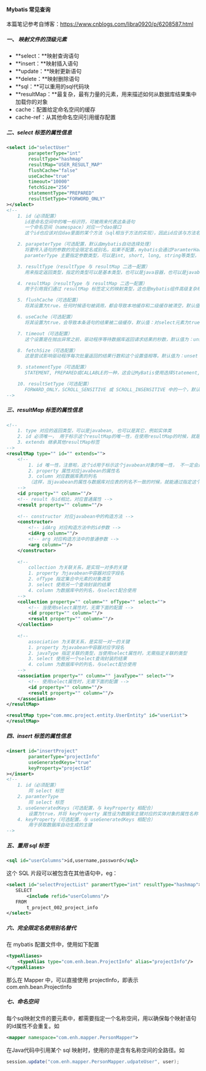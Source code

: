 #### Mybatis 常见查询

本篇笔记参考自博客：https://www.cnblogs.com/libra0920/p/6208587.html

##### 一、 映射文件的顶级元素

* **select：**映射查询语句
* **insert：**映射插入语句
* **update：**映射更新语句
* **delete：**映射删除语句
* **sql：**可以重用的sql代码块
* **resultMap：**最复杂，最有力量的元素，用来描述如何从数据库结果集中加载你的对象
* cache：配置给定命名空间的缓存
* cache-ref：从其他命名空间引用缓存配置

##### 二、select 标签的属性信息

````xml
<select id="selectUser" 
        parapeterType="int" 
        resultType="hashmap" 
        resultMap="USER_RESULT_MAP" 
        flushCache="false" 
        useCache="true" 
        timeout="10000" 
        fetchSize="256" 
        statementType="PREPARED" 
        resultSetType="FORWORD_ONLY"
></select>
<!-- 
	1. id（必须配置）
　　　　id是命名空间中的唯一标识符，可被用来代表这条语句
　　　　一个命名空间（namespace）对应一个dao接口
　　　　这个id也应该对应dao里面的某个方法（sql相当于方法的实现），因此id应该与方法名一致

	2. parapeterType（可选配置，默认由mybatis自动选择处理）
　　　　将要传入语句的参数的完全限定名或别名，如果不配置，mybatis会通过ParamterHandler根据参数类型默认选择合适的typeHandler进行处理
　　　　paramterType 主要指定参数类型，可以是int, short, long, string等类型，也可以是复杂类型（如对象）

	3. resultType（resultType 与 resultMap 二选一配置）
　　　　用来指定返回类型，指定的类型可以是基本类型，也可以是java容器，也可以是javabean

	4. resultMap（resultType 与 resultMap 二选一配置）
　　　　用于引用我们通过 resultMap 标签定义的映射类型，这也是mybatis组件高级复杂映射的关键

	5. flushCache（可选配置）
　　　　将其设置为true，任何时候语句被调用，都会导致本地缓存和二级缓存被清空，默认值：false

	6. useCache（可选配置）
　　　　将其设置为true，会导致本条语句的结果被二级缓存，默认值：对select元素为true

	7. timeout（可选配置）
　　　　这个设置是在抛出异常之前，驱动程序等待数据库返回请求结果的秒数，默认值为：unset（依赖驱动）

	8. fetchSize（可选配置）
　　　　这是尝试影响驱动程序每次批量返回的结果行数和这个设置值相等。默认值为：unset（依赖驱动）

	9. statementType（可选配置）
　　　　STATEMENT, PREPARED或CALLABLE的一种，这会让MyBatis使用选择Statement, PrearedStatement或CallableStatement，默认值：PREPARED

	10. resultSetType（可选配置）
　　　　FORWARD_ONLY，SCROLL_SENSITIVE 或 SCROLL_INSENSITIVE 中的一个，默认值为：unset（依赖驱动）
-->
````

##### 三、resultMap 标签的属性信息

````xml
<!-- 
	1. type 对应的返回类型，可以是javabean, 也可以是其它，例如实体类
	2. id 必须唯一， 用于标示这个resultMap的唯一性，在使用resultMap的时候，就是通过id引用
	3. extends 继承其他resultMap标签
-->
<resultMap type="" id="" extends="">
	<!-- 
		1. id 唯一性，注意啦，这个id用于标示这个javabean对象的唯一性， 不一定会是数据库的主键（不要把它理解为数据库对应表的主键）
		2. property 属性对应javabean的属性名
		3. column 对应数据库表的列名
		（这样，当javabean的属性与数据库对应表的列名不一致的时候，就能通过指定这个保持正常映射了）
	-->
	<id property="" column=""/>
	<!-- result 与id相比，对应普通属性 -->    
	<result property="" column=""/>
        
	<!-- constructor 对应javabean中的构造方法 -->
	<constructor>
		<!-- idArg 对应构造方法中的id参数 -->
        <idArg column=""/>
        <!-- arg 对应构造方法中的普通参数 -->
        <arg column=""/>
    </constructor>
   
	<!-- 
		collection 为关联关系，是实现一对多的关键 
		1. property 为javabean中容器对应字段名
		2. ofType 指定集合中元素的对象类型
		3. select 使用另一个查询封装的结果
		4. column 为数据库中的列名，与select配合使用
    -->
	<collection property="" column="" ofType="" select="">
		<!-- 当使用select属性时，无需下面的配置 -->
		<id property="" column=""/>
		<result property="" column=""/>
	</collection>
        
	<!-- 
		association 为关联关系，是实现一对一的关键
		1. property 为javabean中容器对应字段名
		2. javaType 指定关联的类型，当使用select属性时，无需指定关联的类型
		3. select 使用另一个select查询封装的结果
		4. column 为数据库中的列名，与select配合使用
	-->
	<association property="" column="" javaType="" select="">
		<!-- 使用select属性时，无需下面的配置 -->
		<id property="" column=""/>
		<result property="" column=""/>
	</association>
</resultMap>

<resultMap type="com.mmc.project.entity.UserEntity" id="userList">
</resultMap>
````

##### 四、insert 标签的属性信息

````xml
<insert id="insertProject" 
        paramterType="projectInfo"
        useGeneratedKeys="true"
        keyProperty="projectId"
></insert>
<!-- 
	1. id（必须配置）
		同 select 标签
	2. paramterType
		同 select 标签
	3. useGeneratedKeys（可选配置，与 keyProperty 相配合）
		设置为true，并将 keyProperty 属性设为数据库主键对应的实体对象的属性名称
	4. keyProperty（可选配置，与 useGeneratedKeys 相配合）
		用于获取数据库自动生成的主键
-->
````

##### 五、重用 sql 标签

````xml
<sql id="userColumns">id,username,password</sql>
````

这个 SQL 片段可以被包含在其他语句中，eg：

````xml
<select id="selectProjectList" paramertType="int" resultType="hashmap">
　　SELECT 
    　　<include refid="userColumns"/>
　　FROM 
    　　t_project_002_project_info
</select>
````

##### 六、完全限定名使用别名替代

在 mybatis 配置文件中，使用如下配置

````xml
<typeAliases>
    <typeAlias type="com.enh.bean.ProjectInfo" alias="projectInfo"/>
</typeAliases>
````

那么在 Mapper 中，可以直接使用 projectInfo，即表示 com.enh.bean.ProjectInfo

##### 七、命名空间

每个sql映射文件的要元素中，都需要指定一个名称空间，用以确保每个映射语句的id属性不会重复。如

````xml
<mapper namespace="com.enh.mapper.PersonMapper">
````

在Java代码中引用某个 sql 映射时，使用的亦是含有名称空间的全路径。如

````java
session.update("com.enh.mapper.PersonMapper.udpateUser", user);
````

